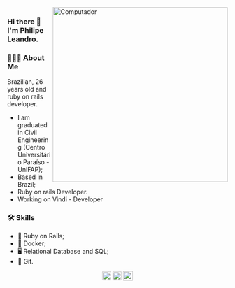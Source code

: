 <img src="https://raw.githubusercontent.com/MicaelliMedeiros/micaellimedeiros/master/image/computer-illustration.png" min-width="400px" max-width="400px" width="400px" align="right" alt="Computador">


### Hi there 👋 I'm Philipe Leandro.
### 👨🏻‍💻 About Me

Brazilian, 26 years old and ruby on rails developer.

- I am graduated in Civil Engineering (Centro Universitário Paraíso - UniFAP);
- Based in Brazil;
- Ruby on rails Developer.
- Working on Vindi - Developer

### 🛠️ Skills
- 💎 Ruby on Rails;
- 🐳 Docker;
- 🖥️ Relational Database and SQL;
- 🔗 Git.


<p align="center">
<a href="https://linkedin.com/in/philipeleandro" target="blank"><img align="center" src="https://cdn.jsdelivr.net/npm/simple-icons@3.0.1/icons/linkedin.svg"  height="20" width="20" /></a>
<a href="https://www.codewars.com/users/philipeleandro" target="blank"><img align="center" src="https://cdn.jsdelivr.net/npm/simple-icons@3.0.1/icons/codewars.svg" height="20" width="20" /></a>
<a href="https://www.instagram.com/philipeleandro_/" target="blank"><img align="center" width="22px" src="https://cdn.jsdelivr.net/npm/simple-icons@3.0.1/icons/instagram.svg" /></a>
</a>
</p>
